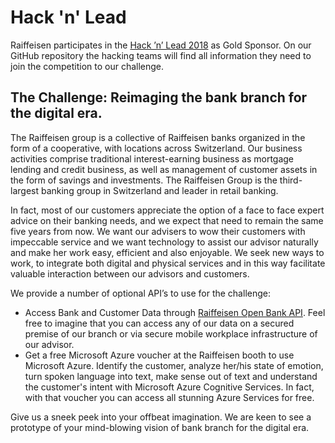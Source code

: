 # Hack 'n' Lead

Raiffeisen participates in the [Hack ’n’ Lead 2018](http://hackandlead.com/) as Gold Sponsor. On our GitHub repository the hacking teams will find all information they need to join the competition to our challenge.

## The Challenge: Reimaging the bank branch for the digital era.

The Raiffeisen group is a collective of Raiffeisen banks organized in the form of a cooperative, with locations across Switzerland. Our business activities comprise traditional interest-earning business as mortgage lending and credit business, as well as management of customer assets in the form of savings and investments. The Raiffeisen Group is the third-largest banking group in Switzerland and leader in retail banking.

In fact, most of our customers appreciate the option of a face to face expert advice on their banking needs, and we expect that need to remain the same five years from now. We want our advisers to wow their customers with impeccable service and we want technology to assist our advisor naturally and make her work easy, efficient and also enjoyable. We seek new ways to work, to integrate both digital and physical services and in this way facilitate valuable interaction between our advisors and customers. 

We provide a number of optional API’s to use for the challenge:
* Access Bank and Customer Data through [Raiffeisen Open Bank API](https://api-syt.raiffeisen.ch/openbank/v1/). Feel free to imagine that you can access any of our data on a secured premise of our branch or via secure mobile workplace infrastructure of our advisor. 
* Get a free Microsoft Azure voucher at the Raiffeisen booth to use Microsoft Azure. Identify the customer, analyze her/his state of emotion, turn spoken language into text, make sense out of text and understand the customer's intent with Microsoft Azure Cognitive Services. In fact, with that voucher you can access all stunning Azure Services for free.

Give us a sneek peek into your offbeat imagination. We are keen to see a prototype of your mind-blowing vision of bank branch for the digital era.
